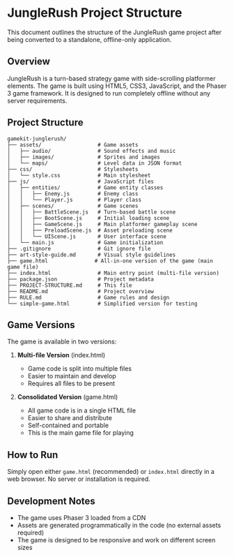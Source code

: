 # JungleRush Project Structure

This document outlines the structure of the JungleRush game project after being converted to a standalone, offline-only application.

## Overview

JungleRush is a turn-based strategy game with side-scrolling platformer elements. The game is built using HTML5, CSS3, JavaScript, and the Phaser 3 game framework. It is designed to run completely offline without any server requirements.

## Project Structure

```
gamekit-junglerush/
├── assets/                  # Game assets
│   ├── audio/               # Sound effects and music
│   ├── images/              # Sprites and images
│   └── maps/                # Level data in JSON format
├── css/                     # Stylesheets
│   └── style.css            # Main stylesheet
├── js/                      # JavaScript files
│   ├── entities/            # Game entity classes
│   │   ├── Enemy.js         # Enemy class
│   │   └── Player.js        # Player class
│   ├── scenes/              # Game scenes
│   │   ├── BattleScene.js   # Turn-based battle scene
│   │   ├── BootScene.js     # Initial loading scene
│   │   ├── GameScene.js     # Main platformer gameplay scene
│   │   ├── PreloadScene.js  # Asset preloading scene
│   │   └── UIScene.js       # User interface scene
│   └── main.js              # Game initialization
├── .gitignore               # Git ignore file
├── art-style-guide.md       # Visual style guidelines
├── game.html               # All-in-one version of the game (main game file)
├── index.html               # Main entry point (multi-file version)
├── package.json             # Project metadata
├── PROJECT-STRUCTURE.md     # This file
├── README.md                # Project overview
├── RULE.md                  # Game rules and design
└── simple-game.html         # Simplified version for testing
```

## Game Versions

The game is available in two versions:

1. **Multi-file Version** (index.html)
   - Game code is split into multiple files
   - Easier to maintain and develop
   - Requires all files to be present

2. **Consolidated Version** (game.html)
   - All game code is in a single HTML file
   - Easier to share and distribute
   - Self-contained and portable
   - This is the main game file for playing

## How to Run

Simply open either `game.html` (recommended) or `index.html` directly in a web browser. No server or installation is required.

## Development Notes

- The game uses Phaser 3 loaded from a CDN
- Assets are generated programmatically in the code (no external assets required)
- The game is designed to be responsive and work on different screen sizes
